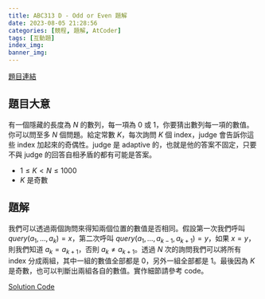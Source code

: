 ```yaml
---
title: ABC313 D - Odd or Even 題解
date: 2023-08-05 21:28:56
categories: [競程, 題解, AtCoder]
tags: [互動題]
index_img:
banner_img:
---
```


[題目連結](https://atcoder.jp/contests/abc313/tasks/abc313_d)

## 題目大意

有一個隱藏的長度為 $N$ 的數列，每一項為 $0$ 或 $1$，你要猜出數列每一項的數值。你可以問至多 $N$ 個問題。給定常數 $K$，每次詢問 $K$ 個 index，judge 會告訴你這些 index 加起來的奇偶性。judge 是 adaptive 的，也就是他的答案不固定，只要不與 judge 的回答自相矛盾的都有可能是答案。

* $1 \leq K < N \leq 1000$
* $K$ 是奇數

## 題解

我們可以透過兩個詢問來得知兩個位置的數值是否相同。假設第一次我們呼叫 $query(a_1, \dots, a_k) = x$，第二次呼叫 $query(a_1, \dots, a_{k - 1}, a_{k + 1}) = y$，如果 $x = y$，則我們知道 $a_k = a_{k + 1}$，否則 $a_k \neq a_{k + 1}$。透過 $N$ 次的詢問我們可以將所有 index 分成兩組，其中一組的數值全部都是 $0$，另外一組全部都是 $1$。最後因為 $K$ 是奇數，也可以判斷出兩組各自的數值。實作細節請參考 code。

[Solution Code](https://atcoder.jp/contests/abc313/submissions/44278230)
